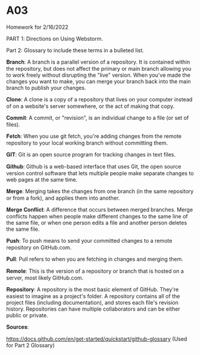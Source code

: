 # A03
Homework for 2/16/2022


PART 1: Directions on Using Webstorm.

Part 2: Glossary to include these terms in a bulleted list.

𝐁𝐫𝐚𝐧𝐜𝐡: A branch is a parallel version of a repository. It is contained within the repository, but does not affect the primary or main branch allowing you to work freely without disrupting the "live" version. When you've made the changes you want to make, you can merge your branch back into the main branch to publish your changes.

𝐂𝐥𝐨𝐧𝐞: A clone is a copy of a repository that lives on your computer instead of on a website's server somewhere, or the act of making that copy.

𝐂𝐨𝐦𝐦𝐢𝐭: A commit, or "revision", is an individual change to a file (or set of files).

𝐅𝐞𝐭𝐜𝐡: When you use git fetch, you're adding changes from the remote repository to your local working branch without committing them.

𝐆𝐈𝐓: Git is an open source program for tracking changes in text files. 

𝐆𝐢𝐭𝐡𝐮𝐛: Github is a web-based interface that uses Git, the open source version control software that lets multiple people make separate changes to web pages at the same time.

𝐌𝐞𝐫𝐠𝐞: Merging takes the changes from one branch (in the same repository or from a fork), and applies them into another.

𝐌𝐞𝐫𝐠𝐞 𝐂𝐨𝐧𝐟𝐥𝐢𝐜𝐭: A difference that occurs between merged branches. Merge conflicts happen when people make different changes to the same line of the same file, or when one person edits a file and another person deletes the same file.

𝐏𝐮𝐬𝐡: To push means to send your committed changes to a remote repository on GitHub.com.

𝐏𝐮𝐥𝐥: Pull refers to when you are fetching in changes and merging them.

𝐑𝐞𝐦𝐨𝐭𝐞: This is the version of a repository or branch that is hosted on a server, most likely GitHub.com.

𝐑𝐞𝐩𝐨𝐬𝐢𝐭𝐨𝐫𝐲: A repository is the most basic element of GitHub. They're easiest to imagine as a project's folder. A repository contains all of the project files (including documentation), and stores each file's revision history. Repositories can have multiple collaborators and can be either public or private.

𝐒𝐨𝐮𝐫𝐜𝐞𝐬:

https://docs.github.com/en/get-started/quickstart/github-glossary (Used for Part 2 Glossary)
